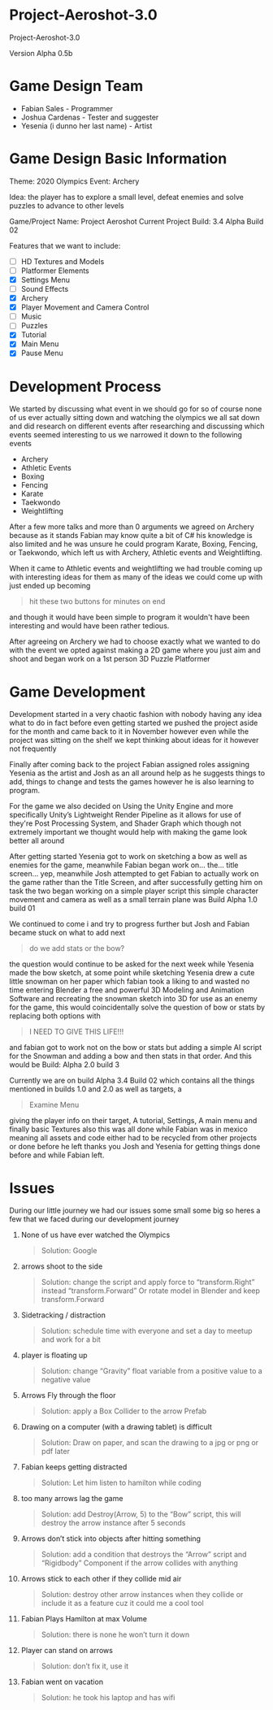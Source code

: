 # Project-Aeroshot-3.0
Project-Aeroshot-3.0

Version Alpha 0.5b

# Game Design Team
- Fabian Sales - Programmer
- Joshua Cardenas - Tester and suggester
- Yesenia (i dunno her last name) - Artist


# Game Design Basic Information
Theme: 2020 Olympics
Event: Archery

Idea: the player has to explore a small level, defeat enemies and solve puzzles to advance to other levels

Game/Project Name: Project Aeroshot
Current Project Build: 3.4 Alpha Build 02

Features that we want to include:
- [ ] HD Textures and Models
- [ ] Platformer Elements
- [X] Settings Menu
- [ ] Sound Effects
- [X] Archery
- [X] Player Movement and Camera Control
- [ ] Music
- [ ] Puzzles
- [X] Tutorial
- [X] Main Menu
- [X] Pause Menu

# Development Process
We started by discussing what event in we should go for so of course none of us ever actually sitting down and watching the olympics we all sat down and did research on different events after researching and discussing which events seemed interesting to us we narrowed it down to the following events

- Archery
- Athletic Events
- Boxing
- Fencing
- Karate
- Taekwondo
- Weightlifting

After a few more talks and more than 0 arguments we agreed on Archery because as it stands Fabian may know quite a bit of C# his knowledge is also limited and he was unsure he could program Karate, Boxing, Fencing, or Taekwondo, which left us with Archery, Athletic events and Weightlifting.
	
When it came to Athletic events and weightlifting we had trouble coming up with interesting ideas for them as many of the ideas we could come up with just ended up becoming 
> hit these two buttons for minutes on end

and though it would have been simple to program it wouldn't have been interesting and would have been rather tedious.

After agreeing on Archery we had to choose exactly what we wanted to do with the event we opted against making a 2D game where you just aim and shoot and began work on a 1st person 3D Puzzle Platformer

# Game Development
Development started in a very chaotic fashion with nobody having any idea what to do in fact before even getting started we pushed the project aside for the month and came back to it in November however even while the project was sitting on the shelf we kept thinking about ideas for it however not frequently

Finally after coming back to the project Fabian assigned roles assigning Yesenia as the artist and Josh as an all around help as he suggests things to add, things to change and tests the games however he is also learning to program.

For the game we also decided on Using the Unity Engine and more specifically Unity’s Lightweight Render Pipeline as it allows for use of they're Post Processing System, and Shader Graph which though not extremely important we thought would help with making the game look better all around

After getting started Yesenia got to work on sketching a bow as well as enemies for the game, meanwhile Fabian began work on… the… title screen… yep, meanwhile Josh attempted to get Fabian to actually work on the game rather than the Title Screen, and after successfully getting him on task the two began working on a simple player script this simple character movement and camera as well as a small terrain plane was Build Alpha 1.0 build 01

We continued to come i and try to progress further but Josh and Fabian became stuck on what to add next
> do we add stats or the bow?

the question would continue to be asked for the next week while Yesenia made the bow sketch, at some point while sketching Yesenia drew a cute little snowman on her paper which fabian took a liking to and wasted no time entering Blender a free and powerful 3D Modeling and Animation Software and recreating the snowman sketch into 3D for use as an enemy for the game, this would coincidentally solve the question of bow or stats by replacing both options with
>I NEED TO GIVE THIS LIFE!!!

and fabian got to work not on the bow or stats but adding a simple AI script for the Snowman and adding a bow and then stats in that order. And this would be Build: Alpha 2.0 build 3

Currently we are on build Alpha 3.4 Build 02 which contains all the things mentioned in builds 1.0 and 2.0 as well as targets, a 
> Examine Menu

giving the player info on their target, A tutorial, Settings, A main menu and finally basic Textures also this was all done while Fabian was in mexico meaning all assets and code either had to be recycled from other projects or done before he left thanks you Josh and Yesenia for getting things done before and while Fabian left.

# Issues
During our little journey we had our issues some small some big so heres a few that we faced during our development journey

1. None of us have ever watched the Olympics 
    >Solution: Google

2. arrows shoot to the side
    >Solution: change the script and apply force to “transform.Right” instead “transform.Forward” Or rotate model in Blender and keep transform.Forward

3. Sidetracking / distraction
    >Solution: schedule time with everyone and set a day to meetup and work for a bit

4. player is floating up
    >Solution: change “Gravity” float variable from a positive value to a negative value

5. Arrows Fly through the floor
    >Solution: apply a Box Collider to the arrow Prefab

6. Drawing on a computer (with a drawing tablet) is difficult
    >Solution: Draw on paper, and scan the drawing to a jpg or png or pdf later

7. Fabian keeps getting distracted
    >Solution: Let him listen to hamilton while coding

8. too many arrows lag the game
    >Solution: add Destroy(Arrow, 5) to the “Bow” script, this will destroy the arrow instance after 5 seconds

9. Arrows don’t stick into objects after hitting something
    >Solution: add a condition that destroys the “Arrow” script and “Rigidbody” Component if the arrow collides with anything

10. Arrows stick to each other if they collide mid air
    >Solution: destroy other arrow instances when they collide or include it as a feature cuz it could me a cool tool

11. Fabian Plays Hamilton at max Volume
    >Solution: there is none he won’t turn it down

12. Player can stand on arrows
    >Solution: don’t fix it, use it

13. Fabian went on vacation
    >Solution: he took his laptop and has wifi
